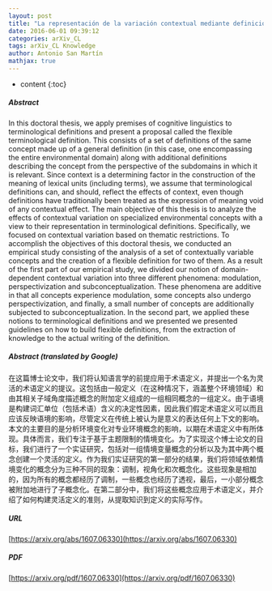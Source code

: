 ```yaml
---
layout: post
title: "La representación de la variación contextual mediante definiciones terminológicas flexibles"
date: 2016-06-01 09:39:12
categories: arXiv_CL
tags: arXiv_CL Knowledge
author: Antonio San Martín
mathjax: true
---
```


* content
{:toc}

##### Abstract
In this doctoral thesis, we apply premises of cognitive linguistics to terminological definitions and present a proposal called the flexible terminological definition. This consists of a set of definitions of the same concept made up of a general definition (in this case, one encompassing the entire environmental domain) along with additional definitions describing the concept from the perspective of the subdomains in which it is relevant. Since context is a determining factor in the construction of the meaning of lexical units (including terms), we assume that terminological definitions can, and should, reflect the effects of context, even though definitions have traditionally been treated as the expression of meaning void of any contextual effect. The main objective of this thesis is to analyze the effects of contextual variation on specialized environmental concepts with a view to their representation in terminological definitions. Specifically, we focused on contextual variation based on thematic restrictions. To accomplish the objectives of this doctoral thesis, we conducted an empirical study consisting of the analysis of a set of contextually variable concepts and the creation of a flexible definition for two of them. As a result of the first part of our empirical study, we divided our notion of domain-dependent contextual variation into three different phenomena: modulation, perspectivization and subconceptualization. These phenomena are additive in that all concepts experience modulation, some concepts also undergo perspectivization, and finally, a small number of concepts are additionally subjected to subconceptualization. In the second part, we applied these notions to terminological definitions and we presented we presented guidelines on how to build flexible definitions, from the extraction of knowledge to the actual writing of the definition.

##### Abstract (translated by Google)
在这篇博士论文中，我们将认知语言学的前提应用于术语定义，并提出一个名为灵活的术语定义的提议。这包括由一般定义（在这种情况下，涵盖整个环境领域）和由其相关子域角度描述概念的附加定义组成的一组相同概念的一组定义。由于语境是构建词汇单位（包括术语）含义的决定性因素，因此我们假定术语定义可以而且应该反映语境的影响，尽管定义在传统上被认为是意义的表达任何上下文的影响。本文的主要目的是分析环境变化对专业环境概念的影响，以期在术语定义中有所体现。具体而言，我们专注于基于主题限制的情境变化。为了实现这个博士论文的目标，我们进行了一个实证研究，包括对一组情境变量概念的分析以及为其中两个概念创建一个灵活的定义。作为我们实证研究的第一部分的结果，我们将领域依赖情境变化的概念分为三种不同的现象：调制，视角化和次概念化。这些现象是相加的，因为所有的概念都经历了调制，一些概念也经历了透视，最后，一小部分概念被附加地进行了子概念化。在第二部分中，我们将这些概念应用于术语定义，并介绍了如何构建灵活定义的准则，从提取知识到定义的实际写作。

##### URL
[https://arxiv.org/abs/1607.06330](https://arxiv.org/abs/1607.06330)

##### PDF
[https://arxiv.org/pdf/1607.06330](https://arxiv.org/pdf/1607.06330)

